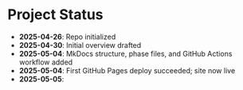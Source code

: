 <!-- docs/project-status.md -->
# Project Status

- **2025-04-26**: Repo initialized
- **2025-04-30**: Initial overview drafted
- **2025-05-04**: MkDocs structure, phase files, and GitHub Actions workflow added
- **2025-05-04**: First GitHub Pages deploy succeeded; site now live
- **2025-05-05**:
